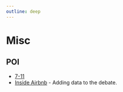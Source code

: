 ```yaml
---
outline: deep
---
```


# Misc

## POI

- [7-11](https://www.7eleven.co.th/find-store)
- [Inside Airbnb](http://insideairbnb.com/get-the-data.html) - Adding data to the debate.
